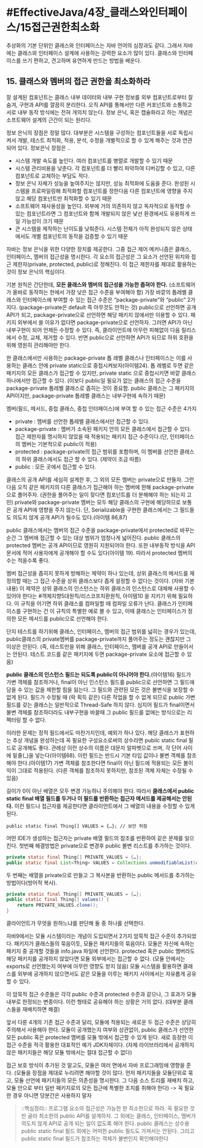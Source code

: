 # #EffectiveJava/4장_클래스와인터페이스/15접근권한최소화

추상화의 기본 단위인 클래스와 인터페이스는 자바 언어의 심장과도 같다. 그래서 자바에는 클래스와 인터페이스 설계에 사용하는 강력한 요소가 많이 있다. 클래스와 인터페이스를 쓰기 편하고, 견고하며 유연하게 만드는 방법을 배운다.


## 15. 클래스와 멤버의 접근 권한을 최소화하라

잘 설계된 컴포넌트는 클래스 내부 데이터와 내부 구현 정보를 외부 컴포넌트로부터 잘 숨겨, 구현과 API를 깔끔히 분리한다. 오직 API를 통해서만 다른 커포넌트와 소통하고 서로 내부 동작 방식에는 전혀 개의치 않는다. 정보 은닉, 혹은 캡슐화라고 하는 개념은 소프트웨어 설계의 근간이 되는 원리다.

정보 은닉의 장점은 정말 많다. 
대부분은 시스템을 구성하는 컴포넌트들을 서로 독립시켜서 개발, 테스트 최적화, 적용, 분석, 수정을 개별적으로 할 수 있게 해주는 것과 연관되어 있다. 정보은닉 장점은 ..

- 시스템 개발 속도를 높인다. 여러 컴포넌트를 병렬로 개발할 수 있기 때문
- 시스템 관리비용을 낮춘다. 각 컴포넌트를 더 빨리 파악하여 디버깅할 수 있고, 다른 컴포넌트로 교체하는 부담도 적다.
- 정보 은닉 자체가 성능을 높여주지는 않지만, 성능 최적화에 도움을 준다. 완성된 시스템을 프로파일링해 최적화할 컴포넌트를 정한다음 다른 컴포넌트에 영향을 주지 않고 해당 컴포넌트만 최적화할 수 있기 때문
- 소프트웨어 재사용성을 높인다. 외부에 거의 의존하지 않고 독자적으로 동작할 수 있는 컴포넌트라면 그 컴포넌트와 함께 개발되지 않은 낯선 환경에서도 유용하게 쓰일 가능성이 크기 때문
- 큰 시스템을 제작하는 난이도를 낮춰준다. 시스템 전체가 아직 완성되지 않은 상태에서도 개별 컴포넌트의 동작을 검증할 수 있기 때문


자바는 정보 은닉을 위한 다양한 장치를 제공한다. 그중 접근 제어 메커니즘은 클래스, 인터페이스, 멤버의 접근성을 명시한다. 각 요소의 접근성은 그 요소가 선언된 위치와 접근 제한자(private, protected, public)로 정해진다. 이 접근 제한자를 제대로 활용하는 것이 정보 은닉의 핵심이다.

기본 원칙은 간단한데, **모든 클래스와 멤버의 접근성을 가능한 좁혀야 한다.** (소프트웨어가 올바로 동작하는 한에서 가장 낮은 접근 수준을 부여해야 함)
가장 바깥의 톱레벨 클래스와 인터페이스에 부여할 수 있는 접근 수준은 “package-private”와 “public” 2가지다. (package-private은 default 즉 아무것도 안적는 것)
public으로 선언하면 공개 API가 되고,
package-private으로 선언하면 해당 패키지 않에서만 이용할 수 있다. 
패키지 외부에서 쓸 이유가 없다면 package-private으로 선언하자. 그러면 API가 아닌 내부구현이 되어 언제든 수정할 수 있다. 즉, 클라이언트에 아무런 피해없이 다음 릴리스에서 수정, 교체, 제거할 수 있다. 반면 public으로 선언하면 API가 되므로 하위 호환을 위해 영원히 관리해야만 한다.

한 클래스에서만 사용하는 package-private 톱 레벨 클래스나 인터페이스는 이를 사용하는 클래스 안에 private static으로 중첩시켜보자(아이템24). 톱 레벨로 두면 같은 패키지의 모든 클래스가 접근할 수 있지만, private static 으로 중첩시키면 바깥 클래스 하나에서만 접근할 수 있다. (이보다 public일 필요가 없는 클래스의 접근 수준을 package-private 톱레벨 클래스로 좁히는 것이 중요함. public 클래스는 그 패키지의 API이지만, package-private 톱레벨 클래스는 내부구현에 속하기 때문)

멤버(필드, 메서드, 중첩 클래스, 중첩 인터페이스)에 부여 할 수 있는 접근 수준은 4가지
- private : 멤버를 선언한 톱레벨 클래스에서만 접근할 수 있다.
- package-private : 멤버가 소속된 패키지 안의 모든 클래스에서 접근할 수 있다. 접근 제한자를 명시하지 않았을 때 적용되는 패키지 접근 수준이다.(단,  인터페이스의 멤버는 기본적으로 public이 적용)
- protected : package-private의 접근 범위를 포함하며, 이 멤버를 선언한 클래스의 하위 클래스에서도 접근 할 수 있다. (제약이 조금 따름)
- public : 모든 곳에서 접근할 수 있다.

클래스의 공개 API를 세심히 설계한 후, 그 외의 모든 멤버는 private으로 만들자. 그런 다음 오직 같은 패키지의 다른 클래스가 접근해야 하는 멤버에 한해 package-private으로 풀어주자. (권한을 풀어주는 일이 잦다면 컴포넌트를 더 분해해야 하는 되는지 고민)
private와 package-private 멤버는 모두 해당 클래스의 구현에 해당하므로 보통은 공개 API에 영향을 주지 않는다. 단, Serializable을 구현한 클래스에서는 그 필드들도 의도치 않게 공개 API가 될수도 있다.(아이템 86,87)

public 클래스에서는 멤버의 접근 수준을 package-private에서 protected로 바꾸는 순간 그 멤버에 접근할 수 있는 대상 범위가 엄청나게 넓어진다. public 클래스의 protected 멤버는 공개 API이므로 영원히 지원되어야 한다. 또한 내부동작 방식을 API문서에 적어 사용자에게 공개해야 할 수도 있다(아이템 19). 따라서 protected 멤버의 수는 적을수록 좋다.


멤버 접근성을 좁히지 못하게 방해하는 제약이 하나 있는데, 상위 클래스의 메서드를 재정의할 때는 그 접근 수준을 상위 클래스보다 좁게 설정할 수 없다는 것이다. (자바 기본 내용) 이 제약은 상위 클래스의 인스턴스는 하위 클래스의 인스턴스로 대체해 사용할 수 있어야 한다는 #객체지향5대원칙/리스코프치환원칙, 아이템10 을 지키기 위해 필요하다. 이 규칙을 어기면 하위 클래스를 컴파일할 때 컴파일 오류가 난다. 클래스가 인터페이스를 구현하는 건 이 규칙의 특별한 예로 볼 수 있고, 이때 클래스는 인터페이스가 정의한 모든 메서드를 public으로 선언해야 한다.

단지 테스트를 하기위해 클래스, 인터페이스, 멤버의 접근 범위를 넓히는 경우가 있는데, public클래스의 private멤버를 package-private까지 풀어주는 정도는 괜찮지만 그 이상은 안된다. (즉, 테스트만을 위해 클래스, 인터페이스, 멤버를 공개 API로 만들어서는 안된다. 테스트 코드를 같은 패키지에 두면 package-private 요소에 접근할 수 있음)

 **public 클래스의 인스턴스 필드는 되도록 public이 아니어야 한다.**(아이템16)  필드가 가변 객체를 참조하거나, final이 아닌 인스턴스 필드를 public으로 선언하면 그 필드에 담을 수 있는 값을 제한할 힘을 잃는다. 그 필드와 관련된 모든 것은 불변식을 보장할 수 없게 된다. 필드가 수정될 때 (락 획득 같은) 다른 작업을 할 수 없게 되므로 public 가변 필드를 갖는 클래스는 일반적으로 Thread-Safe 하지 않다. 심지어 필드가 final이면서 불변 객체를 참조하더라도 내부구현을 바꿀때 그 public 필드를 없애는 방식으로는 리펙터링 할 수 없다.

이러한 문제는 정적 필드에서도 마찬가지인데, 예외가 하나 있다. 해당 클래스가 표현하는 추상 개념을 완성하는데 꼭 필요한 구성요소로써의 상수라면 pubilc static final 필드로 공개해도 좋다. 관례상 이런 상수의 이름은 대문자 알파벳으로 쓰며, 각 단어 사이에 밑줄(_)을 넣는다(아이템68). 이런 필드는 반드시 기본 타입 값이나 불변 객체를 참조해야 한다.(아이템17) 가변 객체를 참조한다면 final이 아닌 필드에 적용되는 모든 불이익이 그대로 적용된다. (다른 객체를 참조하지 못하지만, 참조된 객체 자체는 수정될 수 있음)

길이가 0이 아닌 배열은 모두 변경 가능하니 주의해야 한다. 따라서 **클래스에서 public static final 배열 필드를 두거나 이 필드를 반환하는 접근자 메서드를 제공해서는 안된다.** 이런 필드나 접근자를 제공한다면 클라이언트에서 그 배열의 내용을 수정할 수 있게 된다. 

`public static final Thing[] VALUES = {…}; // 보안 허점`

어떤 IDE가 생성하는 접근자는 private 배열 필드의 참조를 반환하여 같은 문제를 일으킨다. 
첫번째 해결방법은 private으로 변경후 public 불변 리스트를 추가하는 것이다.

```java
private static final Thing[] PRIVATE_VALUES = {…};
public static final List<Thing> VALUES = Collections.unmodifiableList(Arrays.asList(PRIVATE_VALUES));
```

두 번째는 배열을 private으로 만들고 그 복사본을 반환하는 public 메서드를 추가하는 방법이다(방어적 복사).

```java
private static final Thing[] PRIVATE_VALUES = {…};
public static final Thing[] values() {
	return PRIVATE_VALUES.clone();
}
```

클라이언트가 무엇을 원하느냐를 판단해 둘 중 하나를 선택한다. 


자바9에서는 모듈 시스템이라는 개념이 도입되면서 2가지 암묵적 접근 수준이 추가되었다. 패키지가 클래스들의 묶음이듯, 모듈은 패키지들의 묶음이다. 모듈은 자신에 속하는 패키지 중 공개할 것들을 info.java 파일에 선언한다. protected 혹은 public 멤버라도 해당 패키지를 공개하지 않았다면 모듈 외부에서는 접근할 수 없다. (모듈 안에서는 exports로 선언했는지 여부에 아무런 영향도 받지 않음)
모듈 시스템을 활용하면 클래스를 외부에 공개하지 않으면서도 같은 모듈을 이루는 패키지 사이에서는 자유롭게 공유할 수 있다. 

이 암묵적 접근 수준들은 각각 public 수준과 protected 수준과 같으나, 그 효과가 모듈 내부로 한정되는 변종이다. 이런 형태로 공유해야 하는 상황은 거의 없다. (대부분 클래스들을 재배치하면 해결)

앞서 다룬 4개의 기존 접근 수준과 달리, 모듈에 적용되는 새로운 두 접근 수준은 상당히 주의해서 사용해야 한다. 모듈이 공개했는지 여부와 상관없이, public 클래스가 선언한 모든 public 혹은 protected 멤버를 모듈 밖에서 접근할 수 있게 된다. 새로 등장한 이 접근 수준을 적극 활용한 대표적인 예가 JDK자체이다. (자체 라이브러리에서 공개하지 않은 패키지들은 해당 모듈 밖에서는 절대 접근할 수 없다)

접근 보호 방식이 추가된 것 말고도, 모듈은 여러 면에서 자바 프로그래밍에 영향을 준다. (모듈을 장점을 제대로 누리려면 해야할 것이 많다. 먼저 패키지들을 모듈단위로 묶고, 모듈 선언에 패키지들의 모든 의존성을 명시한다. 그 다음 소스 트리를 재배치 하고, 모듈 안으로 부터 일반 패키지로의 모든 접근에 특별한 조치를 취해야 한다) 
-> 꼭 필요한 경우 아니면 당분간은 사용하지 말자

> ::핵심정리:: 
> 프로그램 요소의 접근성은 가능한 한 최소한으로 하라. 꼭 필요한 것만 골라 최소한의 public API를 설계하자. 그 외에는 클래스, 인터페이스, 멤버가 의도치 않게 API로 공개 되는 일이 없도록 해야 한다. public 클래스는 상수용 public static final 필드 외에는 어떠한 public 필드도 가져서는 안된다. 그리고 public static final 필드가 참조하는 객체가 불변인지 확인해야한다 